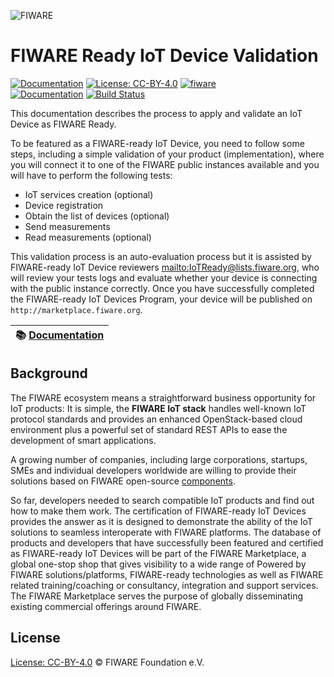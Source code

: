 ![FIWARE](https://fiware.github.io/specifications/img/fiware.png)

# FIWARE Ready IoT Device Validation

[![Documentation](https://nexus.lab.fiware.org/repository/raw/public/badges/chapters/documentation.svg)](https://fiware-ready-iot-devices-validation.rtfd.io)
[![License: CC-BY-4.0](https://img.shields.io/github/license/FIWARE-Ops/docs.FIWARE-ready-IoT-Devices-Validation.svg)](https://creativecommons.org/licenses/by/4.0/)
[![fiware](https://nexus.lab.fiware.org/repository/raw/public/badges/stackoverflow/fiware.svg)](https://stackoverflow.com/questions/tagged/fiware)
<br/>
[![Documentation](https://img.shields.io/readthedocs/fiware-ready-iot-devices-validation.svg)](https://fiware-ready-iot-devices-validation.rtfd.io)
[![Build Status](https://img.shields.io/travis/FIWARE-Ops/docs.FIWARE-ready-IoT-Devices-Validation.svg)](https://travis-ci.org/FIWARE-Ops/docs.FIWARE-ready-IoT-Devices-Validation)

This documentation describes the process to apply and validate an IoT Device as FIWARE Ready.

To be featured as a FIWARE-ready IoT Device, you need to follow some steps, including a simple validation of your
product (implementation), where you will connect it to one of the FIWARE public instances available and you will have to
perform the following tests:

-   IoT services creation (optional)
-   Device registration
-   Obtain the list of devices (optional)
-   Send measurements
-   Read measurements (optional)

This validation process is an auto-evaluation process but it is assisted by FIWARE-ready IoT Device reviewers
[mailto:IoTReady@lists.fiware.org](IoTReady@lists.fiware.org), who will review your tests logs and evaluate whether your
device is connecting with the public instance correctly. Once you have successfully completed the FIWARE-ready IoT
Devices Program, your device will be published on `http://marketplace.fiware.org`.

| :books: [Documentation](https://fiware-ready-iot-devices-validation.readthedocs.io/en/latest/) |
| ---------------------------------------------------------------------------------------------- |


## Background

The FIWARE ecosystem means a straightforward business opportunity for IoT products: It is simple, the **FIWARE IoT
stack** handles well-known IoT protocol standards and provides an enhanced OpenStack-based cloud environment plus a
powerful set of standard REST APIs to ease the development of smart applications.

A growing number of companies, including large corporations, startups, SMEs and individual developers worldwide are
willing to provide their solutions based on FIWARE open-source [components](https://github.com/fiware/catalogue).

So far, developers needed to search compatible IoT products and find out how to make them work. The certification of
FIWARE-ready IoT Devices provides the answer as it is designed to demonstrate the ability of the IoT solutions to
seamless interoperate with FIWARE platforms. The database of products and developers that have successfully been
featured and certified as FIWARE-ready IoT Devices will be part of the FIWARE Marketplace, a global one-stop shop that
gives visibility to a wide range of Powered by FIWARE solutions/platforms, FIWARE-ready technologies as well as FIWARE
related training/coaching or consultancy, integration and support services. The FIWARE Marketplace serves the purpose of
globally disseminating existing commercial offerings around FIWARE.

## License

[License: CC-BY-4.0](LICENSE) © FIWARE Foundation e.V.
